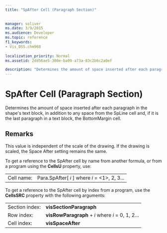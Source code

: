 ```yaml
---
title: "SpAfter Cell (Paragraph Section)"
 
 
manager: soliver
ms.date: 3/9/2015
ms.audience: Developer
ms.topic: reference
f1_keywords:
- Vis_DSS.chm960
 
localization_priority: Normal
ms.assetid: 2dd56ae5-300e-ba09-a73a-83c2b6c2a0ef

description: "Determines the amount of space inserted after each paragraph in the shape's text block, in addition to any space from the SpLine cell and, if it is the last paragraph in a text block, the BottomMargin cell."
---
```


# SpAfter Cell (Paragraph Section)

Determines the amount of space inserted after each paragraph in the shape's text block, in addition to any space from the SpLine cell and, if it is the last paragraph in a text block, the BottomMargin cell.
  
## Remarks

This value is independent of the scale of the drawing. If the drawing is scaled, the Space After setting remains the same.
  
To get a reference to the SpAfter cell by name from another formula, or from a program using the **CellsU** property, use: 
  
|||
|:-----|:-----|
| Cell name:  <br/> | Para.SpAfter[  *i*  ]            where  *i*  = <1>, 2, 3...  <br/> |
   
To get a reference to the SpAfter cell by index from a program, use the **CellsSRC** property with the following arguments: 
  
|||
|:-----|:-----|
| Section index:  <br/> |**visSectionParagraph** <br/> |
| Row index:  <br/> |**visRowParagraph** +  *i*            where  *i*  = 0, 1, 2...  <br/> |
| Cell index:  <br/> |**visSpaceAfter** <br/> |
   

